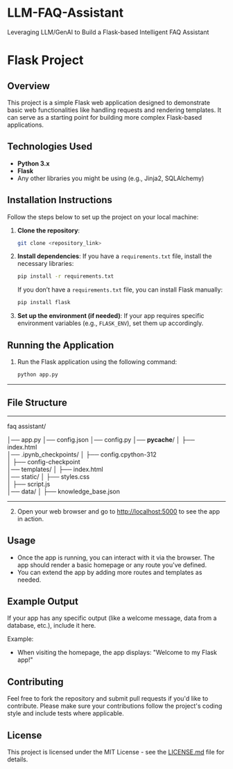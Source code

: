 # LLM-FAQ-Assistant
Leveraging LLM/GenAI to Build a Flask-based Intelligent FAQ Assistant
# Flask Project

## Overview
This project is a simple Flask web application designed to demonstrate basic web functionalities like handling requests and rendering templates. It can serve as a starting point for building more complex Flask-based applications.

## Technologies Used
- **Python 3.x**
- **Flask**
- Any other libraries you might be using (e.g., Jinja2, SQLAlchemy)

## Installation Instructions
Follow the steps below to set up the project on your local machine:

1. **Clone the repository**:
    ```bash
    git clone <repository_link>
    ```

2. **Install dependencies**:
    If you have a `requirements.txt` file, install the necessary libraries:
    ```bash
    pip install -r requirements.txt
    ```

    If you don’t have a `requirements.txt` file, you can install Flask manually:
    ```bash
    pip install flask
    ```

3. **Set up the environment (if needed)**:
    If your app requires specific environment variables (e.g., `FLASK_ENV`), set them up accordingly.

## Running the Application
1. Run the Flask application using the following command:
    ```bash
    python app.py
    ```
---

## File Structure

---


faq assistant/

│── app.py
│── config.json
│── config.py
│── __pycache__/
│   ├── index.html  
│── .ipynb_checkpoints/
│   ├── config.cpython-312     
│   ├── config-checkpoint       
│── templates/
│   ├── index.html     
│── static/
│   ├── styles.css     
│   ├── script.js      
│── data/
│   ├── knowledge_base.json 


---

2. Open your web browser and go to [http://localhost:5000](http://localhost:5000) to see the app in action.

## Usage
- Once the app is running, you can interact with it via the browser. The app should render a basic homepage or any route you've defined.
- You can extend the app by adding more routes and templates as needed.

## Example Output
If your app has any specific output (like a welcome message, data from a database, etc.), include it here.

Example:
- When visiting the homepage, the app displays: "Welcome to my Flask app!"

## Contributing
Feel free to fork the repository and submit pull requests if you'd like to contribute. Please make sure your contributions follow the project's coding style and include tests where applicable.

## License
This project is licensed under the MIT License - see the [LICENSE.md](LICENSE.md) file for details.
